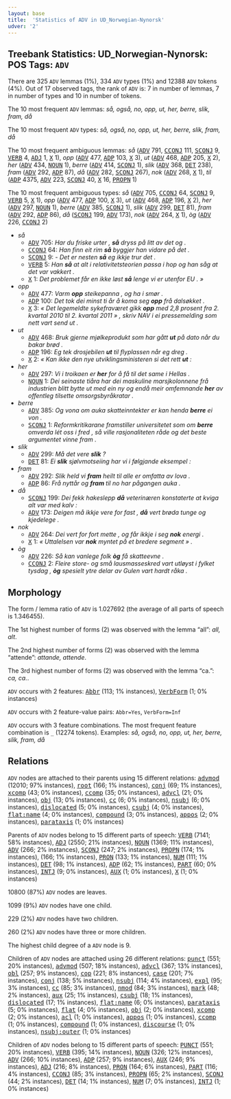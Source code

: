 ```yaml
---
layout: base
title:  'Statistics of ADV in UD_Norwegian-Nynorsk'
udver: '2'
---
```


## Treebank Statistics: UD_Norwegian-Nynorsk: POS Tags: `ADV`

There are 325 `ADV` lemmas (1%), 334 `ADV` types (1%) and 12388 `ADV` tokens (4%).
Out of 17 observed tags, the rank of `ADV` is: 7 in number of lemmas, 7 in number of types and 10 in number of tokens.

The 10 most frequent `ADV` lemmas: <em>så, også, no, opp, ut, her, berre, slik, fram, då</em>

The 10 most frequent `ADV` types:  <em>så, også, no, opp, ut, her, berre, slik, fram, då</em>

The 10 most frequent ambiguous lemmas: <em>så</em> (<tt><a href="no_nynorsk-pos-ADV.html">ADV</a></tt> 791, <tt><a href="no_nynorsk-pos-CCONJ.html">CCONJ</a></tt> 111, <tt><a href="no_nynorsk-pos-SCONJ.html">SCONJ</a></tt> 9, <tt><a href="no_nynorsk-pos-VERB.html">VERB</a></tt> 4, <tt><a href="no_nynorsk-pos-ADJ.html">ADJ</a></tt> 1, <tt><a href="no_nynorsk-pos-X.html">X</a></tt> 1), <em>opp</em> (<tt><a href="no_nynorsk-pos-ADV.html">ADV</a></tt> 477, <tt><a href="no_nynorsk-pos-ADP.html">ADP</a></tt> 103, <tt><a href="no_nynorsk-pos-X.html">X</a></tt> 3), <em>ut</em> (<tt><a href="no_nynorsk-pos-ADV.html">ADV</a></tt> 468, <tt><a href="no_nynorsk-pos-ADP.html">ADP</a></tt> 205, <tt><a href="no_nynorsk-pos-X.html">X</a></tt> 2), <em>her</em> (<tt><a href="no_nynorsk-pos-ADV.html">ADV</a></tt> 434, <tt><a href="no_nynorsk-pos-NOUN.html">NOUN</a></tt> 1), <em>berre</em> (<tt><a href="no_nynorsk-pos-ADV.html">ADV</a></tt> 414, <tt><a href="no_nynorsk-pos-SCONJ.html">SCONJ</a></tt> 1), <em>slik</em> (<tt><a href="no_nynorsk-pos-ADV.html">ADV</a></tt> 368, <tt><a href="no_nynorsk-pos-DET.html">DET</a></tt> 238), <em>fram</em> (<tt><a href="no_nynorsk-pos-ADV.html">ADV</a></tt> 292, <tt><a href="no_nynorsk-pos-ADP.html">ADP</a></tt> 87), <em>då</em> (<tt><a href="no_nynorsk-pos-ADV.html">ADV</a></tt> 282, <tt><a href="no_nynorsk-pos-SCONJ.html">SCONJ</a></tt> 267), <em>nok</em> (<tt><a href="no_nynorsk-pos-ADV.html">ADV</a></tt> 268, <tt><a href="no_nynorsk-pos-X.html">X</a></tt> 1), <em>til</em> (<tt><a href="no_nynorsk-pos-ADP.html">ADP</a></tt> 4375, <tt><a href="no_nynorsk-pos-ADV.html">ADV</a></tt> 223, <tt><a href="no_nynorsk-pos-SCONJ.html">SCONJ</a></tt> 40, <tt><a href="no_nynorsk-pos-X.html">X</a></tt> 16, <tt><a href="no_nynorsk-pos-PROPN.html">PROPN</a></tt> 1)

The 10 most frequent ambiguous types:  <em>så</em> (<tt><a href="no_nynorsk-pos-ADV.html">ADV</a></tt> 705, <tt><a href="no_nynorsk-pos-CCONJ.html">CCONJ</a></tt> 64, <tt><a href="no_nynorsk-pos-SCONJ.html">SCONJ</a></tt> 9, <tt><a href="no_nynorsk-pos-VERB.html">VERB</a></tt> 5, <tt><a href="no_nynorsk-pos-X.html">X</a></tt> 1), <em>opp</em> (<tt><a href="no_nynorsk-pos-ADV.html">ADV</a></tt> 477, <tt><a href="no_nynorsk-pos-ADP.html">ADP</a></tt> 100, <tt><a href="no_nynorsk-pos-X.html">X</a></tt> 3), <em>ut</em> (<tt><a href="no_nynorsk-pos-ADV.html">ADV</a></tt> 468, <tt><a href="no_nynorsk-pos-ADP.html">ADP</a></tt> 196, <tt><a href="no_nynorsk-pos-X.html">X</a></tt> 2), <em>her</em> (<tt><a href="no_nynorsk-pos-ADV.html">ADV</a></tt> 297, <tt><a href="no_nynorsk-pos-NOUN.html">NOUN</a></tt> 1), <em>berre</em> (<tt><a href="no_nynorsk-pos-ADV.html">ADV</a></tt> 385, <tt><a href="no_nynorsk-pos-SCONJ.html">SCONJ</a></tt> 1), <em>slik</em> (<tt><a href="no_nynorsk-pos-ADV.html">ADV</a></tt> 299, <tt><a href="no_nynorsk-pos-DET.html">DET</a></tt> 81), <em>fram</em> (<tt><a href="no_nynorsk-pos-ADV.html">ADV</a></tt> 292, <tt><a href="no_nynorsk-pos-ADP.html">ADP</a></tt> 86), <em>då</em> (<tt><a href="no_nynorsk-pos-SCONJ.html">SCONJ</a></tt> 199, <tt><a href="no_nynorsk-pos-ADV.html">ADV</a></tt> 173), <em>nok</em> (<tt><a href="no_nynorsk-pos-ADV.html">ADV</a></tt> 264, <tt><a href="no_nynorsk-pos-X.html">X</a></tt> 1), <em>òg</em> (<tt><a href="no_nynorsk-pos-ADV.html">ADV</a></tt> 226, <tt><a href="no_nynorsk-pos-CCONJ.html">CCONJ</a></tt> 2)


* <em>så</em>
  * <tt><a href="no_nynorsk-pos-ADV.html">ADV</a></tt> 705: <em>Har du friske urter , <b>så</b> dryss på litt av det og .</em>
  * <tt><a href="no_nynorsk-pos-CCONJ.html">CCONJ</a></tt> 64: <em>Han finn eit rim <b>så</b> byggjer han vidare på det .</em>
  * <tt><a href="no_nynorsk-pos-SCONJ.html">SCONJ</a></tt> 9: <em>- Det er nesten <b>så</b> eg ikkje trur det .</em>
  * <tt><a href="no_nynorsk-pos-VERB.html">VERB</a></tt> 5: <em>Han <b>så</b> at alt i relativitetsteorien passa i hop og han såg at det var vakkert .</em>
  * <tt><a href="no_nynorsk-pos-X.html">X</a></tt> 1: <em>Det problemet får en ikke løst <b>så</b> lenge vi er utenfor EU . »</em>
* <em>opp</em>
  * <tt><a href="no_nynorsk-pos-ADV.html">ADV</a></tt> 477: <em>Varm <b>opp</b> steikepanna , og ha i smør .</em>
  * <tt><a href="no_nynorsk-pos-ADP.html">ADP</a></tt> 100: <em>Det tok dei minst ti år å koma seg <b>opp</b> frå dalsøkket .</em>
  * <tt><a href="no_nynorsk-pos-X.html">X</a></tt> 3: <em>« Det legemeldte sykefraværet gikk <b>opp</b> med 2,8 prosent fra 2. kvartal 2010 til 2. kvartal 2011 » , skriv NAV i ei pressemelding som nett vart send ut .</em>
* <em>ut</em>
  * <tt><a href="no_nynorsk-pos-ADV.html">ADV</a></tt> 468: <em>Bruk gjerne mjølkeprodukt som har gått <b>ut</b> på dato når du bakar brød .</em>
  * <tt><a href="no_nynorsk-pos-ADP.html">ADP</a></tt> 196: <em>Eg tek drosjebilen <b>ut</b> til flyplassen når eg dreg .</em>
  * <tt><a href="no_nynorsk-pos-X.html">X</a></tt> 2: <em>« Kan ikke den nye utviklingsministeren si det rett <b>ut</b> :</em>
* <em>her</em>
  * <tt><a href="no_nynorsk-pos-ADV.html">ADV</a></tt> 297: <em>Vi i troikaen er <b>her</b> for å få til det same i Hellas .</em>
  * <tt><a href="no_nynorsk-pos-NOUN.html">NOUN</a></tt> 1: <em>Dei seinaste tiåra har dei maskuline marsjkolonnene frå industrien blitt bytte ut med ein ny og endå meir omfemnande <b>her</b> av offentleg tilsette omsorgsbyråkratar .</em>
* <em>berre</em>
  * <tt><a href="no_nynorsk-pos-ADV.html">ADV</a></tt> 385: <em>Og vona om auka skatteinntekter er kan henda <b>berre</b> ei von .</em>
  * <tt><a href="no_nynorsk-pos-SCONJ.html">SCONJ</a></tt> 1: <em>Reformkritikarane framstiller universitetet som om <b>berre</b> omverda lét oss i fred , så ville rasjonaliteten råde og det beste argumentet vinne fram .</em>
* <em>slik</em>
  * <tt><a href="no_nynorsk-pos-ADV.html">ADV</a></tt> 299: <em>Må det vere <b>slik</b> ?</em>
  * <tt><a href="no_nynorsk-pos-DET.html">DET</a></tt> 81: <em>Ei <b>slik</b> sjølvmotseiing har vi i følgjande eksempel :</em>
* <em>fram</em>
  * <tt><a href="no_nynorsk-pos-ADV.html">ADV</a></tt> 292: <em>Slik held vi <b>fram</b> heilt til alle er omfatta av lova .</em>
  * <tt><a href="no_nynorsk-pos-ADP.html">ADP</a></tt> 86: <em>Frå nyttår og <b>fram</b> til no har pågangen auka .</em>
* <em>då</em>
  * <tt><a href="no_nynorsk-pos-SCONJ.html">SCONJ</a></tt> 199: <em>Dei fekk hakeslepp <b>då</b> veterinæren konstaterte at kviga alt var med kalv :</em>
  * <tt><a href="no_nynorsk-pos-ADV.html">ADV</a></tt> 173: <em>Deigen må ikkje vere for fast , <b>då</b> vert brøda tunge og kjedelege .</em>
* <em>nok</em>
  * <tt><a href="no_nynorsk-pos-ADV.html">ADV</a></tt> 264: <em>Dei vert for fort mette , og får ikkje i seg <b>nok</b> energi .</em>
  * <tt><a href="no_nynorsk-pos-X.html">X</a></tt> 1: <em>« Uttalelsen var <b>nok</b> myntet på et bredere segment » .</em>
* <em>òg</em>
  * <tt><a href="no_nynorsk-pos-ADV.html">ADV</a></tt> 226: <em>Så kan vanlege folk <b>òg</b> få skatteevne .</em>
  * <tt><a href="no_nynorsk-pos-CCONJ.html">CCONJ</a></tt> 2: <em>Fleire store- og små lausmasseskred vart utløyst i fylket tysdag , <b>òg</b> spesielt ytre delar av Gulen vart hardt råka .</em>

## Morphology

The form / lemma ratio of `ADV` is 1.027692 (the average of all parts of speech is 1.346455).

The 1st highest number of forms (2) was observed with the lemma “all”: <em>all, alt</em>.

The 2nd highest number of forms (2) was observed with the lemma “attende”: <em>attande, attende</em>.

The 3rd highest number of forms (2) was observed with the lemma “ca.”: <em>ca, ca.</em>.

`ADV` occurs with 2 features: <tt><a href="no_nynorsk-feat-Abbr.html">Abbr</a></tt> (113; 1% instances), <tt><a href="no_nynorsk-feat-VerbForm.html">VerbForm</a></tt> (1; 0% instances)

`ADV` occurs with 2 feature-value pairs: `Abbr=Yes`, `VerbForm=Inf`

`ADV` occurs with 3 feature combinations.
The most frequent feature combination is `_` (12274 tokens).
Examples: <em>så, også, no, opp, ut, her, berre, slik, fram, då</em>


## Relations

`ADV` nodes are attached to their parents using 15 different relations: <tt><a href="no_nynorsk-dep-advmod.html">advmod</a></tt> (12010; 97% instances), <tt><a href="no_nynorsk-dep-root.html">root</a></tt> (166; 1% instances), <tt><a href="no_nynorsk-dep-conj.html">conj</a></tt> (69; 1% instances), <tt><a href="no_nynorsk-dep-xcomp.html">xcomp</a></tt> (43; 0% instances), <tt><a href="no_nynorsk-dep-ccomp.html">ccomp</a></tt> (35; 0% instances), <tt><a href="no_nynorsk-dep-advcl.html">advcl</a></tt> (21; 0% instances), <tt><a href="no_nynorsk-dep-obj.html">obj</a></tt> (13; 0% instances), <tt><a href="no_nynorsk-dep-cc.html">cc</a></tt> (6; 0% instances), <tt><a href="no_nynorsk-dep-nsubj.html">nsubj</a></tt> (6; 0% instances), <tt><a href="no_nynorsk-dep-dislocated.html">dislocated</a></tt> (5; 0% instances), <tt><a href="no_nynorsk-dep-csubj.html">csubj</a></tt> (4; 0% instances), <tt><a href="no_nynorsk-dep-flat-name.html">flat:name</a></tt> (4; 0% instances), <tt><a href="no_nynorsk-dep-compound.html">compound</a></tt> (3; 0% instances), <tt><a href="no_nynorsk-dep-appos.html">appos</a></tt> (2; 0% instances), <tt><a href="no_nynorsk-dep-parataxis.html">parataxis</a></tt> (1; 0% instances)

Parents of `ADV` nodes belong to 15 different parts of speech: <tt><a href="no_nynorsk-pos-VERB.html">VERB</a></tt> (7141; 58% instances), <tt><a href="no_nynorsk-pos-ADJ.html">ADJ</a></tt> (2550; 21% instances), <tt><a href="no_nynorsk-pos-NOUN.html">NOUN</a></tt> (1369; 11% instances), <tt><a href="no_nynorsk-pos-ADV.html">ADV</a></tt> (266; 2% instances), <tt><a href="no_nynorsk-pos-SCONJ.html">SCONJ</a></tt> (247; 2% instances), <tt><a href="no_nynorsk-pos-PROPN.html">PROPN</a></tt> (174; 1% instances),  (166; 1% instances), <tt><a href="no_nynorsk-pos-PRON.html">PRON</a></tt> (133; 1% instances), <tt><a href="no_nynorsk-pos-NUM.html">NUM</a></tt> (111; 1% instances), <tt><a href="no_nynorsk-pos-DET.html">DET</a></tt> (98; 1% instances), <tt><a href="no_nynorsk-pos-ADP.html">ADP</a></tt> (62; 1% instances), <tt><a href="no_nynorsk-pos-PART.html">PART</a></tt> (60; 0% instances), <tt><a href="no_nynorsk-pos-INTJ.html">INTJ</a></tt> (9; 0% instances), <tt><a href="no_nynorsk-pos-AUX.html">AUX</a></tt> (1; 0% instances), <tt><a href="no_nynorsk-pos-X.html">X</a></tt> (1; 0% instances)

10800 (87%) `ADV` nodes are leaves.

1099 (9%) `ADV` nodes have one child.

229 (2%) `ADV` nodes have two children.

260 (2%) `ADV` nodes have three or more children.

The highest child degree of a `ADV` node is 9.

Children of `ADV` nodes are attached using 26 different relations: <tt><a href="no_nynorsk-dep-punct.html">punct</a></tt> (551; 20% instances), <tt><a href="no_nynorsk-dep-advmod.html">advmod</a></tt> (507; 18% instances), <tt><a href="no_nynorsk-dep-advcl.html">advcl</a></tt> (367; 13% instances), <tt><a href="no_nynorsk-dep-obl.html">obl</a></tt> (257; 9% instances), <tt><a href="no_nynorsk-dep-cop.html">cop</a></tt> (221; 8% instances), <tt><a href="no_nynorsk-dep-case.html">case</a></tt> (201; 7% instances), <tt><a href="no_nynorsk-dep-conj.html">conj</a></tt> (138; 5% instances), <tt><a href="no_nynorsk-dep-nsubj.html">nsubj</a></tt> (114; 4% instances), <tt><a href="no_nynorsk-dep-expl.html">expl</a></tt> (95; 3% instances), <tt><a href="no_nynorsk-dep-cc.html">cc</a></tt> (85; 3% instances), <tt><a href="no_nynorsk-dep-nmod.html">nmod</a></tt> (84; 3% instances), <tt><a href="no_nynorsk-dep-mark.html">mark</a></tt> (48; 2% instances), <tt><a href="no_nynorsk-dep-aux.html">aux</a></tt> (25; 1% instances), <tt><a href="no_nynorsk-dep-csubj.html">csubj</a></tt> (18; 1% instances), <tt><a href="no_nynorsk-dep-dislocated.html">dislocated</a></tt> (17; 1% instances), <tt><a href="no_nynorsk-dep-flat-name.html">flat:name</a></tt> (6; 0% instances), <tt><a href="no_nynorsk-dep-parataxis.html">parataxis</a></tt> (5; 0% instances), <tt><a href="no_nynorsk-dep-flat.html">flat</a></tt> (4; 0% instances), <tt><a href="no_nynorsk-dep-obj.html">obj</a></tt> (2; 0% instances), <tt><a href="no_nynorsk-dep-xcomp.html">xcomp</a></tt> (2; 0% instances), <tt><a href="no_nynorsk-dep-acl.html">acl</a></tt> (1; 0% instances), <tt><a href="no_nynorsk-dep-appos.html">appos</a></tt> (1; 0% instances), <tt><a href="no_nynorsk-dep-ccomp.html">ccomp</a></tt> (1; 0% instances), <tt><a href="no_nynorsk-dep-compound.html">compound</a></tt> (1; 0% instances), <tt><a href="no_nynorsk-dep-discourse.html">discourse</a></tt> (1; 0% instances), <tt><a href="no_nynorsk-dep-nsubj-outer.html">nsubj:outer</a></tt> (1; 0% instances)

Children of `ADV` nodes belong to 15 different parts of speech: <tt><a href="no_nynorsk-pos-PUNCT.html">PUNCT</a></tt> (551; 20% instances), <tt><a href="no_nynorsk-pos-VERB.html">VERB</a></tt> (395; 14% instances), <tt><a href="no_nynorsk-pos-NOUN.html">NOUN</a></tt> (326; 12% instances), <tt><a href="no_nynorsk-pos-ADV.html">ADV</a></tt> (266; 10% instances), <tt><a href="no_nynorsk-pos-ADP.html">ADP</a></tt> (257; 9% instances), <tt><a href="no_nynorsk-pos-AUX.html">AUX</a></tt> (246; 9% instances), <tt><a href="no_nynorsk-pos-ADJ.html">ADJ</a></tt> (216; 8% instances), <tt><a href="no_nynorsk-pos-PRON.html">PRON</a></tt> (164; 6% instances), <tt><a href="no_nynorsk-pos-PART.html">PART</a></tt> (116; 4% instances), <tt><a href="no_nynorsk-pos-CCONJ.html">CCONJ</a></tt> (85; 3% instances), <tt><a href="no_nynorsk-pos-PROPN.html">PROPN</a></tt> (65; 2% instances), <tt><a href="no_nynorsk-pos-SCONJ.html">SCONJ</a></tt> (44; 2% instances), <tt><a href="no_nynorsk-pos-DET.html">DET</a></tt> (14; 1% instances), <tt><a href="no_nynorsk-pos-NUM.html">NUM</a></tt> (7; 0% instances), <tt><a href="no_nynorsk-pos-INTJ.html">INTJ</a></tt> (1; 0% instances)


